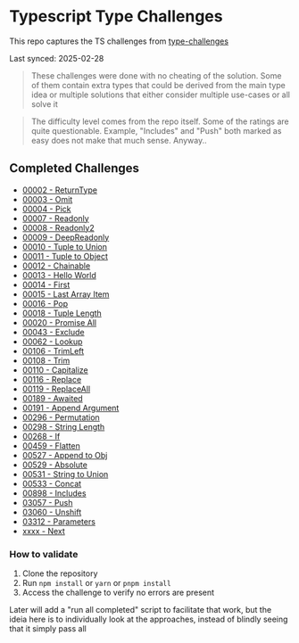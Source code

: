 # Typescript Type Challenges

This repo captures the TS challenges from [type-challenges](https://github.com/type-challenges/type-challenges)

Last synced: 2025-02-28

> These challenges were done with no cheating of the solution. Some of them contain extra types that could be derived from the main type idea or multiple solutions that either consider multiple use-cases or all solve it

> The difficulty level comes from the repo itself. Some of the ratings are quite questionable. Example, "Includes" and "Push" both marked as easy does not make that much sense. Anyway..

## Completed Challenges

- [00002 - ReturnType](./questions/00002-medium-return-type)
- [00003 - Omit](./questions/00003-medium-omit)
- [00004 - Pick](./questions/00004-easy-pick)
- [00007 - Readonly](./questions/00007-easy-readonly)
- [00008 - Readonly2](./questions/00008-medium-readonly-2)
- [00009 - DeepReadonly](./questions/00009-medium-deep-readonly)
- [00010 - Tuple to Union](./questions/00010-medium-tuple-to-union)
- [00011 - Tuple to Object](./questions/00011-easy-tuple-to-object)
- [00012 - Chainable](./questions/00012-medium-chainable-options)
- [00013 - Hello World](./questions/00013-warm-hello-world)
- [00014 - First](./questions/00014-easy-first)
- [00015 - Last Array Item](./questions/00015-medium-last)
- [00016 - Pop](./questions/00016-medium-pop)
- [00018 - Tuple Length](./questions/00018-easy-tuple-length)
- [00020 - Promise All](./questions/00020-medium-promise-all)
- [00043 - Exclude](./questions/00043-easy-exclude)
- [00062 - Lookup](./questions/00062-medium-type-lookup)
- [00106 - TrimLeft](./questions/00106-medium-trimleft)
- [00108 - Trim](./questions/00108-medium-trim)
- [00110 - Capitalize](./questions/00110-medium-capitalize)
- [00116 - Replace](./questions/00116-medium-replace)
- [00119 - ReplaceAll](./questions/00119-medium-replaceall)
- [00189 - Awaited](./questions/00189-easy-awaited)
- [00191 - Append Argument](./questions/00191-medium-append-argument)
- [00296 - Permutation](./questions/00296-medium-permutation)
- [00298 - String Length](./questions/00298-medium-length-of-string)
- [00268 - If](./questions/00268-easy-if)
- [00459 - Flatten](./questions/00459-medium-flatten)
- [00527 - Append to Obj](./questions/00527-medium-append-to-object)
- [00529 - Absolute](./questions/00529-medium-absolute)
- [00531 - String to Union](./questions/00531-medium-string-to-union)
- [00533 - Concat](./questions/00533-easy-concat)
- [00898 - Includes](./questions/00898-easy-includes)
- [03057 - Push](./questions/03057-easy-push)
- [03060 - Unshift](./questions/03060-easy-unshift)
- [03312 - Parameters](./questions/03312-easy-parameters)
- [xxxx - Next](./questions/xxxxxxx)

### How to validate

1. Clone the repository
2. Run `npm install` or `yarn` or `pnpm install`
3. Access the challenge to verify no errors are present

Later will add a "run all completed" script to facilitate that work, but the ideia here is to individually look at the approaches, instead of blindly seeing that it simply pass all
